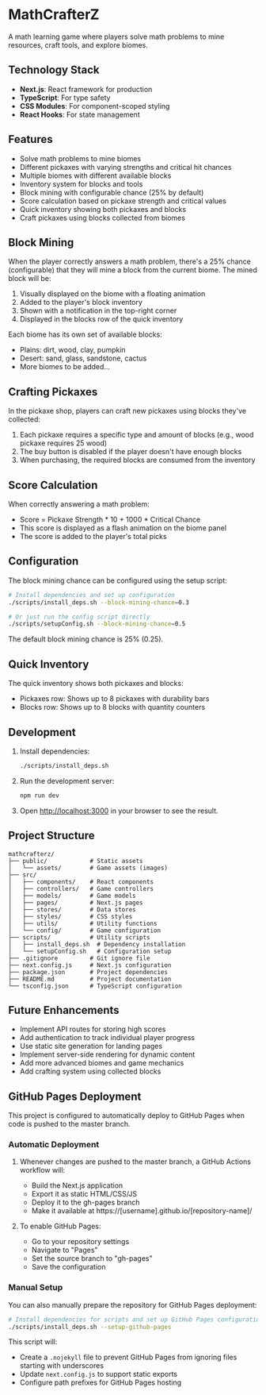 # MathCrafterZ

A math learning game where players solve math problems to mine resources, craft tools, and explore biomes.

## Technology Stack

- **Next.js**: React framework for production
- **TypeScript**: For type safety
- **CSS Modules**: For component-scoped styling
- **React Hooks**: For state management

## Features

- Solve math problems to mine biomes
- Different pickaxes with varying strengths and critical hit chances
- Multiple biomes with different available blocks
- Inventory system for blocks and tools
- Block mining with configurable chance (25% by default)
- Score calculation based on pickaxe strength and critical values
- Quick inventory showing both pickaxes and blocks
- Craft pickaxes using blocks collected from biomes

## Block Mining

When the player correctly answers a math problem, there's a 25% chance (configurable) that they will mine a block from the current biome. The mined block will be:

1. Visually displayed on the biome with a floating animation
2. Added to the player's block inventory
3. Shown with a notification in the top-right corner
4. Displayed in the blocks row of the quick inventory

Each biome has its own set of available blocks:
- Plains: dirt, wood, clay, pumpkin
- Desert: sand, glass, sandstone, cactus
- More biomes to be added...

## Crafting Pickaxes

In the pickaxe shop, players can craft new pickaxes using blocks they've collected:

1. Each pickaxe requires a specific type and amount of blocks (e.g., wood pickaxe requires 25 wood)
2. The buy button is disabled if the player doesn't have enough blocks
3. When purchasing, the required blocks are consumed from the inventory

## Score Calculation

When correctly answering a math problem:
- Score = Pickaxe Strength * 10 + 1000 * Critical Chance
- This score is displayed as a flash animation on the biome panel
- The score is added to the player's total picks

## Configuration

The block mining chance can be configured using the setup script:

```bash
# Install dependencies and set up configuration
./scripts/install_deps.sh --block-mining-chance=0.3

# Or just run the config script directly
./scripts/setupConfig.sh --block-mining-chance=0.5
```

The default block mining chance is 25% (0.25).

## Quick Inventory

The quick inventory shows both pickaxes and blocks:
- Pickaxes row: Shows up to 8 pickaxes with durability bars
- Blocks row: Shows up to 8 blocks with quantity counters

## Development

1. Install dependencies:
   ```bash
   ./scripts/install_deps.sh
   ```

2. Run the development server:
   ```bash
   npm run dev
   ```

3. Open [http://localhost:3000](http://localhost:3000) in your browser to see the result.

## Project Structure

```
mathcrafterz/
├── public/            # Static assets
│   └── assets/        # Game assets (images)
├── src/
│   ├── components/    # React components
│   ├── controllers/   # Game controllers
│   ├── models/        # Game models
│   ├── pages/         # Next.js pages
│   ├── stores/        # Data stores
│   ├── styles/        # CSS styles
│   ├── utils/         # Utility functions
│   └── config/        # Game configuration
├── scripts/           # Utility scripts
│   ├── install_deps.sh  # Dependency installation
│   └── setupConfig.sh   # Configuration setup
├── .gitignore         # Git ignore file
├── next.config.js     # Next.js configuration
├── package.json       # Project dependencies
├── README.md          # Project documentation
└── tsconfig.json      # TypeScript configuration
```

## Future Enhancements

- Implement API routes for storing high scores
- Add authentication to track individual player progress
- Use static site generation for landing pages
- Implement server-side rendering for dynamic content
- Add more advanced biomes and game mechanics
- Add crafting system using collected blocks 

## GitHub Pages Deployment

This project is configured to automatically deploy to GitHub Pages when code is pushed to the master branch.

### Automatic Deployment

1. Whenever changes are pushed to the master branch, a GitHub Actions workflow will:
   - Build the Next.js application
   - Export it as static HTML/CSS/JS
   - Deploy it to the gh-pages branch
   - Make it available at https://[username].github.io/[repository-name]/

2. To enable GitHub Pages:
   - Go to your repository settings
   - Navigate to "Pages"
   - Set the source branch to "gh-pages"
   - Save the configuration

### Manual Setup

You can also manually prepare the repository for GitHub Pages deployment:

```bash
# Install dependencies for scripts and set up GitHub Pages configuration
./scripts/install_deps.sh --setup-github-pages
```

This script will:
- Create a `.nojekyll` file to prevent GitHub Pages from ignoring files starting with underscores
- Update `next.config.js` to support static exports
- Configure path prefixes for GitHub Pages hosting 
